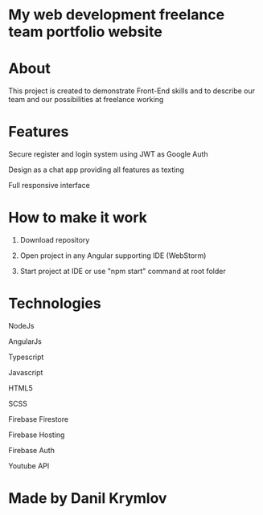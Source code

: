 # My web development freelance team portfolio website
# About
This project is created to demonstrate Front-End skills and to describe our team and our possibilities at freelance working
# Features

Secure register and login system using JWT as Google Auth

Design as a chat app providing all features as texting

Full responsive interface

# How to make it work
1) Download repository

2) Open project in any Angular supporting IDE (WebStorm)

3) Start project at IDE or use "npm start" command at root folder
# Technologies
NodeJs

AngularJs

Typescript

Javascript

HTML5

SCSS

Firebase Firestore

Firebase Hosting

Firebase Auth

Youtube API

# Made by Danil Krymlov
